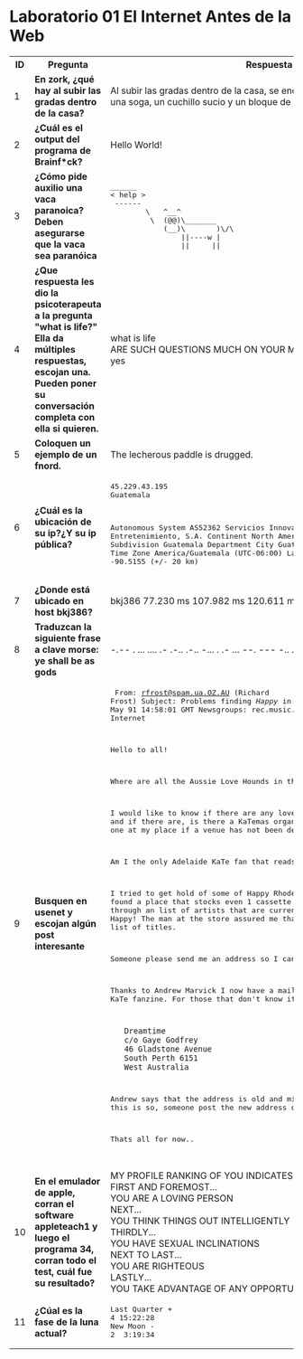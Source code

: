 <h1> Laboratorio 01 El Internet Antes de la Web </h1>
<table>
    <tr>
        <th>ID</th>
        <th>Pregunta</th>
        <th>Respuesta</th>
    </tr>
    <tr>
        <td>1</td>
        <td><strong>En zork, ¿qué hay al subir las gradas dentro de la casa?</strong></td>
        <td>Al subir las gradas dentro de la casa, se encuentra un ático que contiene una soga, un cuchillo sucio y un bloque de arcilla.</td>
    </tr>
    <tr>
        <td>2</td>
        <td><strong>¿Cuál es el output del programa de Brainf*ck?</strong></td>
        <td>Hello World!</td>
    </tr>
    <tr>
        <td>3</td>
        <td><strong>¿Cómo pide auxilio una vaca paranoica? Deben asegurarse que la vaca sea paranóica</strong></td>
        <td>
            <pre>
______ 
< help >
 ------ 
        \   ^__^
         \  (@@)\_______
            (__)\       )\/\
                ||----w |
                ||     ||
</pre>
        </td>
    </tr>
    <tr>
        <td>4</td>
        <td><strong>¿Que respuesta les dio la psicoterapeuta a la pregunta "what is life?"
            Ella da múltiples respuestas, escojan una. Pueden poner su conversación completa con ella si quieren.
            </strong>
        </td>
        <td>what is life<br>
            ARE SUCH QUESTIONS MUCH ON YOUR MIND?<br>
            yes
        </td>
    </tr>
    <tr>
        <td>5</td>
        <td><strong>Coloquen un ejemplo de un fnord.</strong></td>
        <td>The lecherous paddle is drugged.</td>
    </tr>
    <tr>
        <td>6</td>
        <td><strong>¿Cuál es la ubicación de su ip?¿Y su ip pública?</strong></td>
        <td>
            <pre>
45.229.43.195
Guatemala<br>

Autonomous System    AS52362 Servicios Innovadores de Comunicacion y Entretenimiento, S.A.
  Continent            North America
  Country              Guatemala
  Subdivision          Guatemala Department
  City                 Guatemala City
  Postal Code          01010
  Time Zone            America/Guatemala (UTC-06:00)
  Latitude, Longitude  14.6343, -90.5155 (+/- 20 km)
</pre>
        </td>
    </tr>
    <tr>
        <td>7</td>
        <td><strong>¿Donde está ubicado en host bkj386?</strong></td>
        <td>bkj386   77.230 ms  107.982 ms  120.611 ms</td>
    </tr>
    <tr>
        <td>8</td>
        <td><strong>Traduzcan la siguiente frase a clave morse: ye shall be as gods</strong></td>
        <td>-.-- .  ... .... .- .-.. .-..  -... .  .- ...  --. --- -.. ...</td>
    </tr>
    <tr>
        <td>9</td>
        <td><strong>Busquen en usenet y escojan algún post interesante</strong></td>
        <td>
            <pre>
From: rfrost@spam.ua.OZ.AU (Richard Frost)
Subject: Problems finding _Happy_ in Australia..
Date: 11 May 91 14:58:01 GMT
Newsgroups: rec.music.gaffa
Organization: The Internet


 Hello to all!

   Where are all the Aussie Love Hounds in this group??

   I would like to know if there are any love hounds here in
 Adelaide, and if there are, is there a KaTemas organized
 yet? I am willing to hold one at my place if a venue has 
 not been decided on. 

   Am I the only Adelaide KaTe fan that reads this group???

   I tried to get hold of some of Happy Rhode's music today and
 have not found a place that stocks even 1 cassette of her
 music. I browsed through an list of artists that are
 currently available in the US .. no Happy! The man at the
 store assured me that this was the most recent list of titles.

 Someone please send me an address so I can order this music!

 Thanks to Andrew Marvick I now have a mailing address to the Aussie
 KaTe fanzine. For those that don't know it here it is:

       Dreamtime
       c/o Gaye Godfrey
       46 Gladstone Avenue
       South Perth 6151
       West Australia
  
  Andrew says that the address is old and might now be different, if
  this is so, someone post the new address on GAFFA.

  Thats all for now..

</pre>
        </td>
    </tr>
    <tr>
        <td>10</td>
        <td><strong>En el emulador de apple, corran el software appleteach1 y luego el programa 34, corran todo el test, cuál fue su resultado?</strong></td>
        <td> MY PROFILE RANKING OF YOU INDICATES:<br> FIRST AND FOREMOST...<br> YOU ARE A LOVING PERSON<br>NEXT...<br>YOU THINK THINGS OUT INTELLIGENTLY<br>THIRDLY...<br>YOU HAVE SEXUAL INCLINATIONS<br>NEXT TO LAST...<br>YOU ARE RIGHTEOUS<br>LASTLY...<br>YOU TAKE ADVANTAGE OF ANY OPPORTUNITY
        </td>
    </tr>
    <tr>
        <td>11</td>
        <td><strong>¿Cúal es la fase de la luna actual?</strong></td>
        <td>
            <pre>
Last Quarter + 
4 15:22:28
New Moon -
2  3:19:34</pre>
        </td>
    </tr>
</table>

